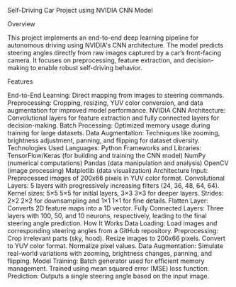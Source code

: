 Self-Driving Car Project using NVIDIA CNN Model

Overview

This project implements an end-to-end deep learning pipeline for autonomous driving using NVIDIA's CNN architecture. The model predicts steering angles directly from raw images captured by a car’s front-facing camera. It focuses on preprocessing, feature extraction, and decision-making to enable robust self-driving behavior.

Features

 
End-to-End Learning: Direct mapping from images to steering commands.
Preprocessing: Cropping, resizing, YUV color conversion, and data augmentation for improved model performance.
NVIDIA CNN Architecture: Convolutional layers for feature extraction and fully connected layers for decision-making.
Batch Processing: Optimized memory usage during training for large datasets.
Data Augmentation: Techniques like zooming, brightness adjustment, panning, and flipping for dataset diversity.
Technologies Used
Languages: Python
Frameworks and Libraries:
TensorFlow/Keras (for building and training the CNN model)
NumPy (numerical computations)
Pandas (data manipulation and analysis)
OpenCV (image processing)
Matplotlib (data visualization)
Architecture
Input:
Preprocessed images of 200x66 pixels in YUV color format.
Convolutional Layers:
5 layers with progressively increasing filters (24, 36, 48, 64, 64).
Kernel sizes: 
5×5
5×5 for initial layers, 
3×3
3×3 for deeper layers.
Strides: 
2×2
2×2 for downsampling and 
1×1
1×1 for fine details.
Flatten Layer:
Converts 2D feature maps into a 1D vector.
Fully Connected Layers:
Three layers with 100, 50, and 10 neurons, respectively, leading to the final steering angle prediction.
How It Works
Data Loading:
Load images and corresponding steering angles from a GitHub repository.
Preprocessing:
Crop irrelevant parts (sky, hood).
Resize images to 200x66 pixels.
Convert to YUV color format.
Normalize pixel values.
Data Augmentation:
Simulate real-world variations with zooming, brightness changes, panning, and flipping.
Model Training:
Batch generator used for efficient memory management.
Trained using mean squared error (MSE) loss function.
Prediction:
Outputs a single steering angle based on the input image.
